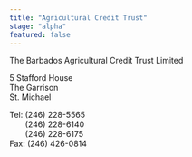 ```yaml
---
title: "Agricultural Credit Trust"
stage: "alpha"
featured: false
---
```


The Barbados Agricultural Credit Trust Limited

5 Stafford House  
The Garrison  
St. Michael

Tel: (246) 228-5565   
       (246) 228-6140  
       (246) 228-6175  
Fax: (246) 426-0814